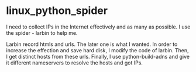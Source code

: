 linux_python_spider
===================

I need to collect IPs in the Internet effectively and as many as possible. I use the spider - larbin to help me.

Larbin record htmls and urls. The later one is what I wanted. In order to increase the effection and save hard disk, I modify the code of larbin. Then, I get distinct hosts from these urls. Finally, I use python-build-adns and give it different nameservers to resolve the hosts and got IPs.




